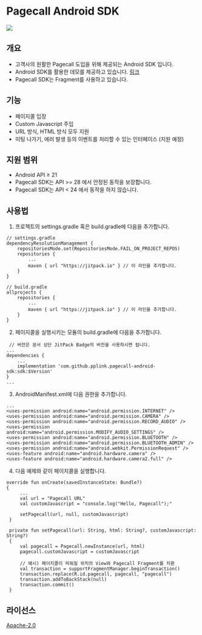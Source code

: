 # Pagecall Android SDK
[![](https://jitpack.io/v/pplink/pagecall-android-sdk.svg)](https://jitpack.io/#pplink/pagecall-android-sdk)
## 개요
- 고객사의 원활한 Pagecall 도입을 위해 제공되는 Android SDK 입니다.
- Android SDK를 활용한 데모를 제공하고 있습니다. [링크](https://github.com/pplink/pagecall-demo)
- Pagecall SDK는 Fragment를 사용하고 있습니다.

## 기능
- 페이지콜 입장
- Custom Javascript 주입
- URL 방식, HTML 방식 모두 지원
- 미팅 나가기, 에러 발생 등의 이벤트를 처리할 수 있는 인터페이스 (지원 예정)

## 지원 범위
- Android API ≥ 21
- Pagecall SDK는 API >= 28 에서 안정된 동작을 보장합니다.
- Pagecall SDK는 API < 24 에서 동작을 하지 않습니다.

## 사용법
1. 프로젝트의 settings.gradle 혹은 build.gradle에 다음을 추가합니다.
```
// settings.gradle
dependencyResolutionManagement {
    repositoriesMode.set(RepositoriesMode.FAIL_ON_PROJECT_REPOS)
    repositories {
        ...
        maven { url "https://jitpack.io" } // 이 라인을 추가합니다.
    }
}
 
// build.gradle
allprojects {
    repositories {
        ...
        maven { url "https://jitpack.io" } // 이 라인을 추가합니다.
    }
}
````
2. 페이지콜을 실행시키는 모듈의 build.gradle에 다음을 추가합니다.
```
 // 버전은 문서 상단 JitPack Badge의 버전을 사용하시면 됩니다.
...
dependencies {
    ...
    implementation 'com.github.pplink.pagecall-android-sdk:sdk:$Version'
}
...
```
3. AndroidManifest.xml에 다음 권한을 추가합니다.
```
...
<uses-permission android:name="android.permission.INTERNET" />
<uses-permission android:name="android.permission.CAMERA" />
<uses-permission android:name="android.permission.RECORD_AUDIO" />
<uses-permission android:name="android.permission.MODIFY_AUDIO_SETTINGS" />
<uses-permission android:name="android.permission.BLUETOOTH" />
<uses-permission android:name="android.permission.BLUETOOTH_ADMIN" />
<uses-permission android:name="android.webkit.PermissionRequest" />
<uses-feature android:name="android.hardware.camera" />
<uses-feature android:name="android.hardware.camera2.full" />
```
4. 다음 예제와 같이 페이지콜을 실행합니다.
```
override fun onCreate(savedInstanceState: Bundle?) 
{
     ...
     val url = "Pagecall URL"
     val customJavascript = "console.log("Hello, Pagecall");"

     setPagecall(url, null, customJavascript)
 }

 private fun setPagecall(url: String, html: String?, customJavascript: String?) 
 {
     val pagecall = Pagecall.newInstance(url, html)
     pagecall.customJavascript = customJavascript

     // 예시) 페이지콜이 띄워질 위치의 View와 Pagecall Fragment를 치환
     val transaction = supportFragmentManager.beginTransaction()
     transaction.replace(R.id.pagecall, pagecall, "pagecall")
     transaction.addToBackStack(null)
     transaction.commit()
 }
```

## 라이선스
[Apache-2.0](./LICENSE)
